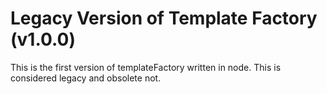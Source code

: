 # Legacy Version of Template Factory (v1.0.0)
This is the first version of templateFactory written in node. This is considered legacy and obsolete not.